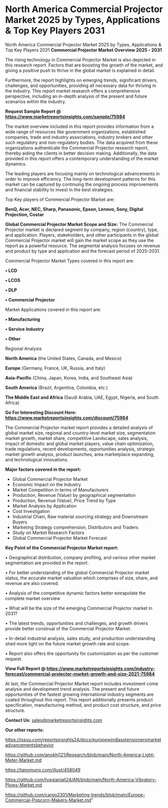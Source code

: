 # North America Commercial Projector Market 2025 by Types, Applications & Top Key Players 2031
North America Commercial Projector Market 2025 by Types, Applications & Top Key Players 2031
<Strong> Commercial Projector Market Overview 2025 - 2031</strong>

The rising technology in Commercial Projector Market is also depicted in this research report. Factors that are boosting the growth of the market, and giving a positive push to thrive in the global market is explained in detail.

Furthermore, the report highlights on emerging trends, significant drivers, challenges, and opportunities, providing all necessary data for thriving in the industry. This report market research offers a comprehensive perspective, including an in-depth analysis of the present and future scenarios within the industry.

<strong>Request Sample Report @ <a href=https://www.marketreportsinsights.com/sample/75984>https://www.marketreportsinsights.com/sample/75984</a></strong>

The market overview included in this report provides information from a wide range of resources like government organizations, established companies, trade and industry associations, industry brokers and other such regulatory and non-regulatory bodies. The data acquired from these organizations authenticate the Commercial Projector research report, thereby aiding the clients in better decision making. Additionally, the data provided in this report offers a contemporary understanding of the market dynamics.

The leading players are focusing mainly on technological advancements in order to improve efficiency. The long-term development patterns for this market can be captured by continuing the ongoing process improvements and financial stability to invest in the best strategies.

Top Key players of Commercial Projector Market are:

<strong>BenQ, Acer, NEC, Sharp, Panasonic, Epson, Lenovo, Sony, Digital Projection, Costar</strong>

<strong><b>Global Commercial Projector Market Scope and Size:</b></strong>
The Commercial Projector market is declared segment by company, region (country), type, and application. Players, stakeholders, and other participants in the global Commercial Projector market will gain the market scope as they use the report as a powerful resource. The segmental analysis focuses on revenue and product by type and application and the forecast period of 2025-2031.

Commercial Projector Market Types covered in this report are:

<strong>• LCD

• LCOS

• DLP

• Commercial Projector</strong>

Market Applications covered in this report are:

<strong>• Manufacturing

• Service Industry

• Other</strong> 

Regional Analysis

<strong>North America</strong> (the United States, Canada, and Mexico)

<strong>Europe</strong> (Germany, France, UK, Russia, and Italy)

<strong>Asia-Pacific</strong> (China, Japan, Korea, India, and Southeast Asia)

<strong>South America</strong> (Brazil, Argentina, Colombia, etc.)

<strong>The Middle East and Africa</strong> (Saudi Arabia, UAE, Egypt, Nigeria, and South Africa)

<strong>Go For Interesting Discount Here: <a href=https://www.marketreportsinsights.com/discount/75984>https://www.marketreportsinsights.com/discount/75984</a></strong>

The Commercial Projector market report provides a detailed analysis of global market size, regional and country-level market size, segmentation market growth, market share, competitive Landscape, sales analysis, impact of domestic and global market players, value chain optimization, trade regulations, recent developments, opportunities analysis, strategic market growth analysis, product launches, area marketplace expanding, and technological innovations.

<strong><b>Major factors covered in the report:</b></strong>
<ul>
  <li>Global Commercial Projector Market </li>
  <li>Economic Impact on the Industry</li>
  <li>Market Competition in terms of Manufacturers</li>
  <li>Production, Revenue (Value) by geographical segmentation</li>
  <li>Production, Revenue (Value), Price Trend by Type</li>
  <li>Market Analysis by Application</li>
  <li>Cost Investigation</li>
  <li>Industrial Chain, Raw material sourcing strategy and Downstream Buyers</li>
  <li>Marketing Strategy comprehension, Distributors and Traders</li>
  <li>Study on Market Research Factors</li>
  <li>Global Commercial Projector Market Forecast</li>
</ul>

<strong><b>Key Point of the Commercial Projector Market report:</b></strong>

• Geographical distribution, company profiling, and various other market segmentation are provided in the report.

• For better understanding of the global Commercial Projector market status, the accurate market valuation which comprises of size, share, and revenue are also covered.

• Analysis of the competitive dynamic factors better extrapolate the complete market overview

• What will be the size of the emerging Commercial Projector market in 2031?

• The latest trends, opportunities and challenges, and growth drivers provide better construal of the Commercial Projector Market.

• In-detail industrial analysis, sales study, and production understanding shed more light on the future market growth rate and scope.

• Report also offers the opportunity for customization as per the customer request.

<strong><b>View Full Report @ <a href=https://www.marketreportsinsights.com/industry-forecast/commercial-projector-market-growth-and-size-2021-75984>https://www.marketreportsinsights.com/industry-forecast/commercial-projector-market-growth-and-size-2021-75984</a></b></strong>


At last, the Commercial Projector Market report includes investment come analysis and development trend analysis. The present and future opportunities of the fastest growing international industry segments are coated throughout this report. This report additionally presents product specification, manufacturing method, and product cost structure, and price structure.

<strong>Contact Us:</strong>
sales@marketreportsinsights.com

<strong>Our other reports:</strong>

<a href=https://issuu.com/reportsinsights24/docs/europewindlasstensionersmarketadvancementsbehavior>https://issuu.com/reportsinsights24/docs/europewindlasstensionersmarketadvancementsbehavior</a>

<a href=https://github.com/anokhi121/Research/blob/main/North-America-Light-Meter-Market.md>https://github.com/anokhi121/Research/blob/main/North-America-Light-Meter-Market.md</a>

<a href=https://tanomuno.com/illust/458049>https://tanomuno.com/illust/458049</a>

<a href=https://github.com/tyagianjali24/AN/blob/main/North-America-Vibratory-Plows-Market.md>https://github.com/tyagianjali24/AN/blob/main/North-America-Vibratory-Plows-Market.md</a>

<a href=https://github.com/cargo2301/Marketing-trends/blob/main/Europe-Commercial-Popcorn-Makers-Market.md>https://github.com/cargo2301/Marketing-trends/blob/main/Europe-Commercial-Popcorn-Makers-Market.md</a>"
